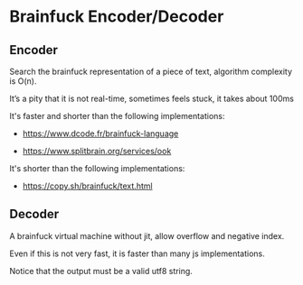 Brainfuck Encoder/Decoder
=========================

## Encoder

Search the brainfuck representation of a piece of text, algorithm complexity is O(n).

It’s a pity that it is not real-time, sometimes feels stuck, it takes about 100ms

It's faster and shorter than the following implementations:

- https://www.dcode.fr/brainfuck-language

- https://www.splitbrain.org/services/ook

It's shorter than the following implementations:

- https://copy.sh/brainfuck/text.html

## Decoder

A brainfuck virtual machine without jit, allow overflow and negative index.

Even if this is not very fast, it is faster than many js implementations.

Notice that the output must be a valid utf8 string.